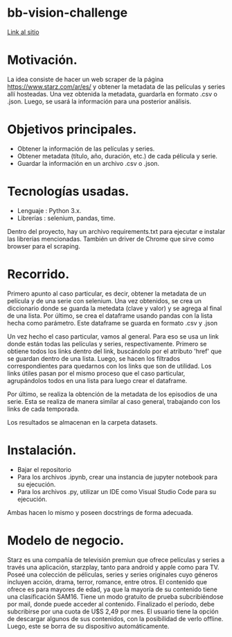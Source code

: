 # bb-vision-challenge

[Link al sitio](https://bb.vision/)

# Motivación. 

La idea consiste de hacer un web scraper de la página https://www.starz.com/ar/es/ y obtener la metadata de las películas y series allí hosteadas.
Una vez obtenida la metadata, guardarla en formato .csv o .json.
Luego, se usará la información para una posterior análisis.

# Objetivos principales.

* Obtener la información de las películas y series.
* Obtener metadata (título, año, duración, etc.) de cada pélicula y serie.
* Guardar la información en un archivo .csv o .json.

# Tecnologías usadas.

* Lenguaje : Python 3.x.
* Librerías : selenium, pandas, time.

Dentro del proyecto, hay un archivo requirements.txt para ejecutar e instalar las librerías mencionadas.
También un driver de Chrome que sirve como browser para el scraping.

# Recorrido.

Primero apunto al caso particular, es decir, obtener la metadata de un película y de una serie con selenium.
Una vez obtenidos, se crea un diccionario donde se guarda la metedata (clave y valor) y se agrega al final de una lista.
Por último, se crea el dataframe usando pandas con la lista hecha como parámetro. Este dataframe se guarda en formato .csv y .json

Un vez hecho el caso particular, vamos al general.
Para eso se usa un link donde están todas las películas y series, respectivamente.
Primero se obtiene todos los links dentro del link, buscándolo por el atributo 'href' que se guardan dentro de una lista.
Luego, se hacen los filtrados correspondientes para quedarnos con los links que son de utilidad.
Los links útiles pasan por el mismo proceso que el caso particular, agrupándolos todos en una lista para luego crear el dataframe.

Por último, se realiza la obtención de la metadata de los episodios de una serie.
Esta se realiza de manera similar al caso general, trabajando con los links de cada temporada.

Los resultados se almacenan en la carpeta datasets.

# Instalación.

* Bajar el repositorio
* Para los archivos .ipynb, crear una instancia de jupyter notebook para su ejecución.
* Para los archivos .py, utilizar un IDE como Visual Studio Code para su ejecución.

Ambas hacen lo mismo y poseen docstrings de forma adecuada.


# Modelo de negocio.

Starz es una compañía de televisión premiun que ofrece películas y series a través una aplicación, starzplay, tanto para android y apple como para TV.
Poseé una colección de péliculas, series y series originales cuyo géneros incluyen acción, drama, terror, romance, entre otros.
El contenido que ofrece es para mayores de edad, ya que la mayoría de su contenido tiene una clasificación SAM16.
Tiene un modo gratuito de prueba subcribiéndose por mail, donde puede acceder al contenido. Finalizado el período, debe subcribirse por una cuota de U$S 2,49 por mes.
El usuario tiene la opción de descargar algunos de sus contenidos, con la posibilidad de verlo offline. Luego, este se borra de su dispositivo automáticamente.














